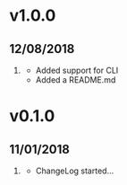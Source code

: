# v1.0.0
## 12/08/2018

1. [](#new)
    * Added support for CLI
    * Added a README.md

# v0.1.0
## 11/01/2018

1. [](#new)
    * ChangeLog started...
